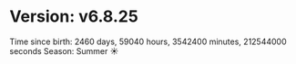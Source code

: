 # Version: v6.8.25
Time since birth: 2460 days, 59040 hours, 3542400 minutes, 212544000 seconds
Season: Summer ☀️
